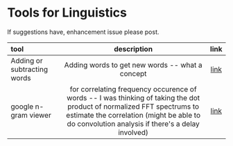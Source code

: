 Tools for Linguistics
=====================

If suggestions have, enhancement issue  please post.

| tool | description | link |
| :--- | :---: | :---: |
| Adding or subtracting words | Adding words to get new words -- what a concept | [link](http://insightdatascience.com/blog/thisplusthat_a_search_engine_that_lets_you_add_words_as_vectors.html)|
| google n-gram viewer  | for correlating frequency occurence of words -- I was thinking of taking the dot product of normalized FFT spectrums to estimate the correlation (might be able to do convolution analysis if there's a delay involved)| [link](https://books.google.com/ngrams)| 
